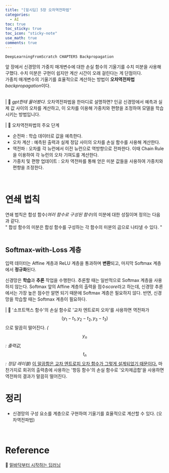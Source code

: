 ```yaml
---
title: "[밑시딥] 5장 오차역전파법"
categories:
  - AI
toc: true
toc_sticky: true
toc_icon: "sticky-note"
use_math: true
comments: true
---
```

`DeepLearningFromScratch CHAPTER5 Backpropagation`
<br/>

앞 장에서 신경망의 가중치 매개변수에 대한 손실 함수의 기울기를 수치 미분을 사용해 구했다. 수치 미분은 구현이 쉽지만 계산 시간이 오래 걸린다는 게 단점이다.     
가중치 매개변수의 기울기를 효율적으로 계산하는 방법이 **오차역전파법***backpropagation*이다.    
<br/>

| 🙊 *gpt한테 물어봤다.*
오차역전파법을 한마디로 설명하면?
인공 신경망에서 예측과 실제 값 사이의 오차를 계산하고, 이 오차를 이용해 가중치와 편향을 조정하여 모델을 학습시키는 방법입니다.

| 🙊
오차역전파법의 주요 단계
- 순전파 : 학습 데이터로 값을 예측한다.
- 오차 계산 : 예측된 출력과 실제 정답 사이의 오차를 손실 함수를 사용해 계산한다. 
- 역전파 : 오차를 각 뉴런에서 이전 뉴런으로 역방향으로 전파한다. 이때 Chain Rule을 이용하여 각 뉴런의 오차 기여도를 계산한다.
- 가중치 및 편향 업데이트 : 오차 역전파를 통해 얻은 미분 값들을 사용하여 가중치와 편향을 조정한다.       
<br/>

# 연쇄 법칙
연쇄 법칙은 합성 함수(*여러 함수로 구성된 함수*)의 미분에 대한 성질이며 정의는 다음과 같다.       
" 합성 함수의 미분은 합성 함수를 구성하는 각 함수의 미분의 곱으로 나타낼 수 있다. "        
<br/> 

## Softmax-with-Loss 계층         
입력 데이터는 Affine 계층과 ReLU 계층을 통과하며 **변환**되고, 마지막 Softmax 계층에서 **정규화**된다.       
         
신경망은 **학습**과 **추론** 작업을 수행한다. 추론할 때는 일반적으로 Softmax 계층을 사용하지 않는다. Softmax 앞의 Affine 계층의 출력을 점수*score*라고 하는데, 신경망 추론에서는 가장 높은 점수만 알면 되기 때문에 Softmax 계층은 필요하지 않다. 반면, 신경망을 학습할 때는 Softmax 계층이 필요하다. 
<br/>

| 🙊
'소프트맥스 함수'의 손실 함수로 '교차 엔트로피 오차'를 사용하면 역전파가 $$(y_1-t_1, y_2-t_2, y_3-t_3)$$으로 말끔히 떨어진다. *($$y_n$$ : 출력값, $$t_n$$ : 정답 레이블)* <U>이 말끔함은 교차 엔트로피 오차 함수가 그렇게 설계되었기 때문이다.</U> 마찬가지로 회귀의 출력층에 사용하는 '항등 함수'의 손실 함수로 '오차제곱합'을 사용하면 역전파의 결과가 말끔히 떨어진다. 
<br/>

# 정리
- 신경망의 구성 요소를 계층으로 구현하여 기울기를 효율적으로 계산할 수 있다. (오차역전파법)
<br/>

# Reference
📖 [밑바닥부터 시작하는 딥러닝 ](https://product.kyobobook.co.kr/detail/S000001057805)